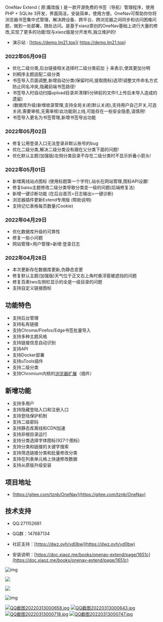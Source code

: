 OneNav Extend  ( 原:魔改版 ) 是一款开源免费的书签（导航）管理程序，使用PHP + SQLite 3开发，界面简洁，安装简单，使用方便。OneNav可帮助你你将浏览器书签集中式管理，解决跨设备、跨平台、跨浏览器之间同步和访问困难问题，做到一处部署，随处访问。是基于xiaoz原创的OneNav基础上进行大量的修改,实现了更多的功能!现与xiaoz版是分开发布,独立维护的!


- 演示站 : [https://demo.lm21.top]( https://demo.lm21.top) 

### 2022年05月09日
- 优化二级分类,后台链接相关选择时二级分类前加 ├ 来表示,使其更加分明
- 刘桐序主题适配二级分类
- 书签导入页面调整,新增自动分类(保留时间,提取图标)选项!调整文件命名方式防止同名冲突,隐藏前端书签路径!
- 书签导入时自动扫描upload目录并清理5分钟前的文件!(上传后未导入造成的遗留)
- (数据库升级)新增收录管理,支持全局关闭(默认关闭),支持用户自己开关,可选关闭,需要审核,无需审核!此功能刚上线,可能存在一些安全隐患,请慎用!
- 书签导入更名为书签管理,新增书签导出功能

### 2022年05月02日
- 修复公用登录入口无法登录非默认账号的bug
- 优化二级分类,解决二级分类没有跟在父分类下面的问题!
- 优化默认主题(加强版)左侧分类目录不存在二级分类时不显示折叠小箭头!

### 2022年05月01日
- 新增离线站点图标 (使用标题第一个字符),站长在网站管理,图标API设置!
- 修复baisu主题修改二级分类导致分类变一级的问题(后端修复法)
- 新增一键诊断功能 (在后台首页>日志输出>一键诊断)
- 浏览器插件更新Extend专用版 (帮助说明)
- 支持记忆表格每页数量(Cookie)

### 2022年04月29日
- 优化数据库升级的可靠性
- 修复一些小问题
- 网站管理>用户管理>新增:登录日志

### 2022年04月28日
- 本次更新存在数据库更新,伪静态变更
- 修复默认主题(加强版)天气位于正文右上角时悬浮窗被遮挡的问题
- 修复百素two左侧栏显示的全是一级目录的问题
- 支持自定义链接图标


## 功能特色

* 支持后台管理
* 支持私有链接
* 支持Chrome/Firefox/Edge书签批量导入
* 支持多种主题风格
* 支持链接信息自动识别
* 支持API
* 支持Docker部署
* 支持uTools插件
* 支持二级分类
* 支持Chromium内核的[浏览器扩展](https://doc.xiaoz.me/books/onenav-extend/page/chrome)（插件）

## 新增功能
- 支持多用户
- 支持隐藏登陆入口和注册入口
- 支持登陆保护机制
- 支持二级密码
- 支持静态库离线和CDN加速
- 支持非根目录运行
- 支持分类选择字体图标(927个图标)
- 支持分类和链接的关键字搜索
- 支持筛选链接分类和批量修改分类
- 支持在列表单元格上快速修改数据
- 支持从原版升级安装

## 项目地址

- [https://gitee.com/tznb/OneNav](https://gitee.com/tznb/OneNav)

## 技术支持

- QQ:271152681

- QQ群：147687134

- 社区支持：[https://dwz.ovh/vd0bw](https://dwz.ovh/vd0bw)

- 安装说明：[https://doc.xiaoz.me/books/onenav-extend/page/1651c](https://doc.xiaoz.me/books/onenav-extend/page/1651c)

![img](https://doc.xiaoz.me/yuque/0/2021/png/192152/1617787025352-bb6e63df-e843-49d4-84e1-680c604f10dc.png)

![](https://img.rss.ink/imgs/2022/03/cba9f1946776a8f0.png)

![](https://img.rss.ink/imgs/2022/03/42ed3ef2c4a50f6d.png)

![img](https://doc.xiaoz.me/yuque/0/2020/png/192152/1608005352818-4105b24b-e650-42a7-9b20-f35ffa023504.png)

[![QQ截图20220313000658.jpg](https://doc.xiaoz.me/uploads/images/gallery/2022-03/scaled-1680-/qq20220313000658.jpg)](https://doc.xiaoz.me/uploads/images/gallery/2022-03/qq20220313000658.jpg)
[![QQ截图20220313000643.jpg](https://doc.xiaoz.me/uploads/images/gallery/2022-03/scaled-1680-/qq20220313000643.jpg)](https://doc.xiaoz.me/uploads/images/gallery/2022-03/qq20220313000643.jpg)
[![QQ截图20220313000718.jpg](https://doc.xiaoz.me/uploads/images/gallery/2022-03/scaled-1680-/qq20220313000718.jpg)](https://doc.xiaoz.me/uploads/images/gallery/2022-03/qq20220313000718.jpg)
[![QQ截图20220313000747.jpg](https://doc.xiaoz.me/uploads/images/gallery/2022-03/scaled-1680-/qq20220313000747.jpg)](https://doc.xiaoz.me/uploads/images/gallery/2022-03/qq20220313000747.jpg)